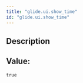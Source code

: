 ```yaml
---
title: "glide.ui.show_time"
id: "glide.ui.show_time"
---
```

## Description



## Value: 
```
true
```
